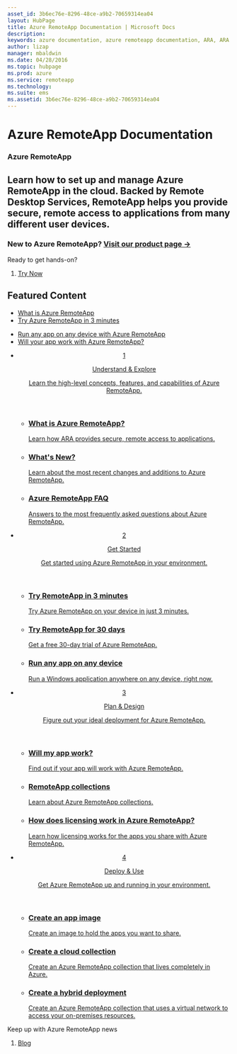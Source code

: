 ```yaml
---
asset_id: 3b6ec76e-8296-48ce-a9b2-70659314ea04
layout: HubPage
title: Azure RemoteApp Documentation | Microsoft Docs
description:
keywords: azure documentation, azure remoteapp documentation, ARA, ARA documentation
author: lizap
manager: mbaldwin
ms.date: 04/28/2016
ms.topic: hubpage
ms.prod: azure
ms.service: remoteapp
ms.technology:
ms.suite: ems
ms.assetid: 3b6ec76e-8296-48ce-a9b2-70659314ea04
---
```

# Azure RemoteApp Documentation
<article id="main">
    <section id="hero-content">
      <h1>Azure RemoteApp</h1>
      <h2>Learn how to set up and manage Azure RemoteApp in the cloud. Backed by Remote Desktop Services, RemoteApp helps you provide secure, remote access to applications from many different user devices.</h2>
      <h3>New to Azure RemoteApp? <a href="https://azure.microsoft.com/services/remoteapp/" target="_blank"> Visit our product page &rarr;</a></h3>
    </section>
    <aside class="alert section-border">
      <p>Ready to get hands-on?</p>
      <ol class="action-list">
        <li><a href="https://azure.microsoft.com/free/" target="_blank" class="button-bordered button-translucent">Try Now</a></li>
      </ol>
    </aside>
    <section id="featured" class="container">
      <h2 class="section-heading"><span class="icon icon-warning"></span> Featured Content</h2>
      <div class="features row">
        <ul class="column column-half">
          <li><a href="/remoteapp/remoteapp-whatis">What is Azure RemoteApp</a></li>
          <li><a href="/remoteapp/remoteapp-threeminutes">Try Azure RemoteApp in 3 minutes</a></li>
        </ul>
        <ul class="column column-half">
          <li><a href="/remoteapp/remoteapp-anyapp">Run any app on any device with Azure RemoteApp</a></li>
          <li><a href="/remoteapp/remoteapp-appreqs">Will your app work with Azure RemoteApp?</a></li>
        </ul>
      </div>
    </section>
    <div id="journeys">
      <section class="container">
        <ul class="journeys-list">
          <li class="journey-step">
            <header class="journey-step-header row">
              <a href="">
                <div class="title column-third">
                  <span class="step-number">1</span>
                  <p>Understand &amp; Explore</p>
                </div>
                <p class="description column-two-thirds">Learn the high-level concepts, features, and capabilities of Azure RemoteApp.
                </p>
              </a>
            </header>
            <section class="journey-step-elements content">
              <ul class="row">
                <li class="column-third">
                  <a href="/remoteapp/remoteapp-whatis">
                    <h3>What is Azure RemoteApp?</h3>
                    <p>Learn how ARA provides secure, remote access to applications.</p>
                  </a>
                </li>
                <li class="column-third">
                  <a href="/remoteapp/remoteapp-whatsnew">
                    <h3>What's New?</h3>
                    <p>Learn about the most recent changes and additions to Azure RemoteApp.</p>
                  </a>
                </li>
                <li class="column-third">
                  <a href="/remoteapp/remoteapp-faq">
                    <h3>Azure RemoteApp FAQ</h3>
                    <p>Answers to the most frequently asked questions about Azure RemoteApp.</p>
                  </a>
                </li>
              </ul>
            </section>
          </li>
          <li class="journey-step">
            <header class="journey-step-header row">
              <a href="">
                <div class="title column-third">
                  <span class="step-number">2</span>
                  <p>Get Started</p>
                </div>
                <p class="description column-two-thirds">Get started using Azure RemoteApp in your environment.
                </p>
              </a>
            </header>
            <section class="journey-step-elements content">
              <ul class="row">
                <li class="column-third">
                  <a href="/remoteapp/remoteapp-threeminutes">
                    <h3>Try RemoteApp in 3 minutes</h3>
                    <p>Try Azure RemoteApp on your device in just 3 minutes.</p>
                  </a>
                </li>
                <li class="column-third">
                  <a href="/remoteapp/remoteapp-freetrial">
                    <h3>Try RemoteApp for 30 days</h3>
                    <p>Get a free 30-day trial of Azure RemoteApp.</p>
                  </a>
                </li>
                <li class="column-third">
                  <a href="/remoteapp/remoteapp-anyapp">
                    <h3>Run any app on any device</h3>
                    <p>Run a Windows application anywhere on any device, right now.</p>
                  </a>
                </li>
              </ul>
            </section>
          </li>
          <li class="journey-step">
            <header class="journey-step-header row">
              <a href="">
                <div class="title column-third">
                  <span class="step-number">3</span>
                  <p>Plan &amp; Design</p>
                </div>
                <p class="description column-two-thirds">Figure out your ideal deployment for Azure RemoteApp.
                </p>
              </a>
            </header>
            <section class="journey-step-elements content">
              <ul class="row">
                <li class="column-third">
                  <a href="/remoteapp/remoteapp-appreqs">
                    <h3>Will my app work?</h3>
                    <p>Find out if your app will work with Azure RemoteApp.</p>
                  </a>
                </li>
                <li class="column-third">
                  <a href="/remoteapp/remoteapp-collections">
                    <h3>RemoteApp collections</h3>
                    <p>Learn about Azure RemoteApp collections.</p>
                  </a>
                </li>
                <li class="column-third">
                  <a href="/remoteapp/remoteapp-licensing">
                    <h3>How does licensing work in Azure RemoteApp?</h3>
                    <p>Learn how licensing works for the apps you share with Azure RemoteApp.</p>
                  </a>
                </li>
              </ul>
            </section>
          </li>
          <li class="journey-step">
            <header class="journey-step-header row">
              <a href="">
                <div class="title column-third">
                  <span class="step-number">4</span>
                  <p>Deploy &amp; Use</p>
                </div>
                <p class="description column-two-thirds">Get Azure RemoteApp up and running in your environment.
                </p>
              </a>
            </header>
            <section class="journey-step-elements content">
              <ul class="row">
                <li class="column-third">
                  <a href="/remoteapp/remoteapp-imageoptions">
                    <h3>Create an app image</h3>
                    <p>Create an image to hold the apps you want to share.</p>
                  </a>
                </li>
                <li class="column-third">
                  <a href="/remoteapp/remoteapp-create-cloud-deployment">
                    <h3>Create a cloud collection</h3>
                    <p>Create an Azure RemoteApp collection that lives completely in Azure.</p>
                  </a>
                </li>
                <li class="column-third">
                  <a href="/remoteapp/remoteapp-create-hybrid-deployment">
                    <h3>Create a hybrid deployment</h3>
                    <p>Create an Azure RemoteApp collection that uses a virtual network to access your on-premises resources.</p>
                  </a>
                </li>
              </ul>
            </section>
          </li>
        </ul>
      </section>
    </div>
    <aside class="alert alert-social">
      <p>Keep up with Azure RemoteApp news</p>
      <ol class="action-list">
        <li><a href="https://blogs.msdn.microsoft.com/rds/" target="_blank" class="button-bordered button-translucent">Blog</a></li>
      </ol>
    </aside>
</article>